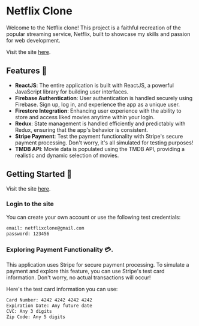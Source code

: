 # Netflix Clone 

Welcome to the Netflix clone! This project is a faithful recreation of the popular streaming service, Netflix, built to showcase my skills and passion for web development.

Visit the site [here](http://<your-github-username>.github.io/<your-repo-name>).

## Features 🚀

- **ReactJS**: The entire application is built with ReactJS, a powerful JavaScript library for building user interfaces.
- **Firebase Authentication**: User authentication is handled securely using Firebase. Sign up, log in, and experience the app as a unique user.
- **Firestore Integration**: Enhancing user experience with the ability to store and access liked movies anytime within your login.
- **Redux**: State management is handled efficiently and predictably with Redux, ensuring that the app's behavior is consistent.
- **Stripe Payment**: Test the payment functionality with Stripe's secure payment processing. Don't worry, it's all simulated for testing purposes!
- **TMDB API**: Movie data is populated using the TMDB API, providing a realistic and dynamic selection of movies.

## Getting Started 🏁

Visit the site [here](http://<your-github-username>.github.io/<your-repo-name>).

### Login to the site
You can create your own account or use the following test credentials:
```sh
email: netflixclone@gmail.com
password: 123456
```

### Exploring Payment Functionality 💳.
This application uses Stripe for secure payment processing. To simulate a payment and explore this feature, you can use Stripe's test card information. Don't worry, no actual transactions will occur!

Here's the test card information you can use:
  ```sh
  Card Number: 4242 4242 4242 4242
Expiration Date: Any future date
CVC: Any 3 digits
Zip Code: Any 5 digits
  ```
